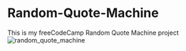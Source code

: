 # Random-Quote-Machine
This is my freeCodeCamp Random Quote Machine project
![random_quote_machine](https://user-images.githubusercontent.com/69785149/95342864-7ca42b00-087d-11eb-843a-e61c67a8bb38.png)
